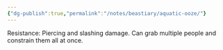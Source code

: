 ```yaml
---
{"dg-publish":true,"permalink":"/notes/beastiary/aquatic-ooze/"}
---
```


Resistance: Piercing and slashing damage.
Can grab multiple people and constrain them all at once.